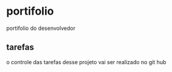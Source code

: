 # portifolio
portifolio do desenvolvedor

## tarefas

o controle das tarefas desse projeto vai ser realizado no git hub
